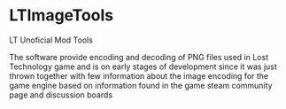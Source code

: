 # LTImageTools
LT Unoficial Mod Tools

The software provide encoding and decoding of PNG files used in Lost Technology game and is on early stages of development since it was just thrown together with few information about the image encoding for the game engine based on information found in the game steam community page and discussion boards
